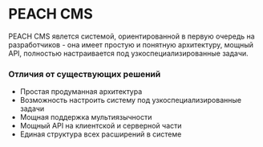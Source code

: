 PEACH CMS
=====
PEACH CMS явлется системой, ориентированной в первую очередь на разработчиков -
она имеет простую и понятную архитектуру, мощный API, полностью настраивается
под узкоспециализированные задачи.
<br>
<h3>Отличия от существующих решений</h3>
<ul>
    <li>Простая продуманная архитектура</li>
    <li>Возможность настроить систему под узкоспециализированные задачи</li>
    <li>Мощная поддержка мультиязычности</li>
    <li>Мощный API на клиентской и серверной части</li>
    <li>Единая структура всех расширений в системе</li>
</ul>



